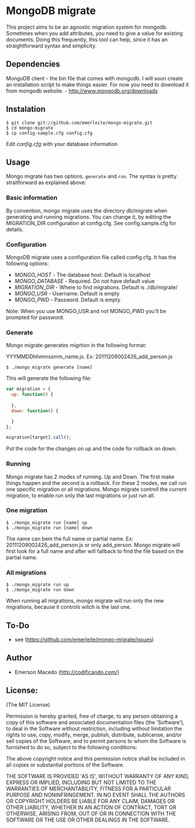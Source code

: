 MongoDB migrate
===============
This project aims to be an agnostic migration system for mongodb. Sometimes when you add attributes, you need to give a value for existing documents. Doing this frequently, this tool can help, since it has an  straightforward syntax and simplicity.

Dependencies
------------
MongoDB client - the bin file that comes with mongodb. I will soon create an installation script to make things easier. For now you need to download it from mongodb website. - <http://www.mongodb.org/downloads>

Instalation
-----------
    $ git clone git://github.com/emerleite/mongo-migrate.git
    $ cd mongo-migrate
    $ cp config-sample.cfg config.cfg
    
Edit *config.cfg* with your database information

Usage
-----
Mongo migrate has two options. `generate` and `run`. The syntax is pretty straitforward as explained above:

### Basic information
By convention, mongo migrate uses the directory db/migrate when generating and running migrations. You can change it, by editing the MIGRATION_DIR configuration at config.cfg. See config.sample.cfg for details.

### Configuration
MongoDB migrate uses a configuration file called config.cfg. It has the following options:

*  *MONGO_HOST*      - The database host. Default is localhost
*  *MONGO_DATABASE*  - Required. Do not have default value
*  *MIGRATION_DIR*   - Where to find migrations. Default is ./db/migrate/
*  *MONGO_USR*       - Username. Default is empty
*  *MONGO_PWD*       - Password. Default is empty

Note: When you use MONGO_USR and not MONGO_PWD you'll be prompted for password.

### Generate
Mongo migrate generates migrtion in the following format: 

YYYMMDDhhmmssmm_name.js. Ex: 20111209002426_add_person.js

    $ ./mongo_migrate generate [name]

This will generate the following file:

```js
var migration = {
  up: function() {
  
  },
  down: function() {

  }
};

migration[target].call();
```

Put the code for the changes on up and the code for rollback on down.

### Running
Mongo migrate has 2 modes of running. Up and Down. The first make things happen and the second is a rollback. For these 2 modes, we call run one specific migration or all migrations. Mongo migrate controll the current migration, to enable run only the last migrations or just run all.

### One migration
    $ ./mongo_migrate run [name] up
    $ ./mongo_migrate run [name] down

The name can bem the full name or partial name. Ex: 20111209002426_add_person.js or only add_person. Mongo migrate will first look for a full name and after will fallback to find the file based on the partial name.

### All migrations
    $ ./mongo_migrate run up
    $ ./mongo_migrate run down

When running all migrations, mongo migrate will run only the new migrations, because it controls witch is the last one.

To-Do
-----
* see (<https://github.com/emerleite/mongo-migrate/issues>)

Author
------

* Emerson Macedo (<http://codificando.com/>)

License:
--------

(The MIT License)

Permission is hereby granted, free of charge, to any person obtaining
a copy of this software and associated documentation files (the
'Software'), to deal in the Software without restriction, including
without limitation the rights to use, copy, modify, merge, publish,
distribute, sublicense, and/or sell copies of the Software, and to
permit persons to whom the Software is furnished to do so, subject to
the following conditions:

The above copyright notice and this permission notice shall be
included in all copies or substantial portions of the Software.

THE SOFTWARE IS PROVIDED 'AS IS', WITHOUT WARRANTY OF ANY KIND,
EXPRESS OR IMPLIED, INCLUDING BUT NOT LIMITED TO THE WARRANTIES OF
MERCHANTABILITY, FITNESS FOR A PARTICULAR PURPOSE AND NONINFRINGEMENT.
IN NO EVENT SHALL THE AUTHORS OR COPYRIGHT HOLDERS BE LIABLE FOR ANY
CLAIM, DAMAGES OR OTHER LIABILITY, WHETHER IN AN ACTION OF CONTRACT,
TORT OR OTHERWISE, ARISING FROM, OUT OF OR IN CONNECTION WITH THE
SOFTWARE OR THE USE OR OTHER DEALINGS IN THE SOFTWARE.
